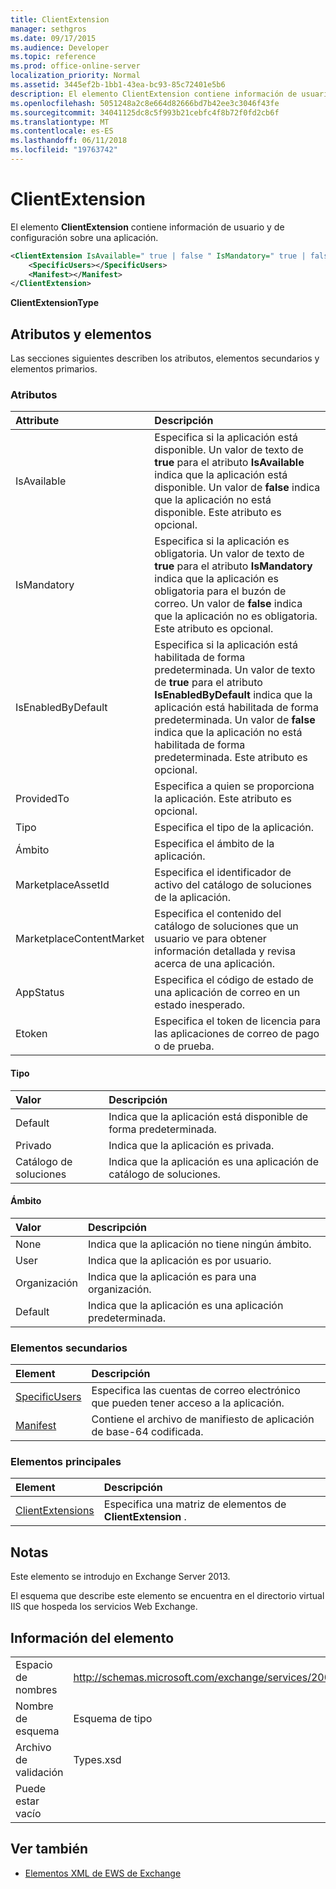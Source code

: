 ```yaml
---
title: ClientExtension
manager: sethgros
ms.date: 09/17/2015
ms.audience: Developer
ms.topic: reference
ms.prod: office-online-server
localization_priority: Normal
ms.assetid: 3445ef2b-1bb1-43ea-bc93-85c72401e5b6
description: El elemento ClientExtension contiene información de usuario y de configuración sobre una aplicación.
ms.openlocfilehash: 5051248a2c8e664d82666bd7b42ee3c3046f43fe
ms.sourcegitcommit: 34041125dc8c5f993b21cebfc4f8b72f0fd2cb6f
ms.translationtype: MT
ms.contentlocale: es-ES
ms.lasthandoff: 06/11/2018
ms.locfileid: "19763742"
---
```

# <a name="clientextension"></a>ClientExtension

El elemento **ClientExtension** contiene información de usuario y de configuración sobre una aplicación. 
  
```XML
<ClientExtension IsAvailable=" true | false " IsMandatory=" true | false " IsEnabledByDefault=" true | false " Type="" Scope="" MarketplaceAssetId="" MarketplaceContentMarket="" AppStatus="" Etoken="">
    <SpecificUsers></SpecificUsers>
    <Manifest></Manifest>
</ClientExtension>
```

 **ClientExtensionType**
## <a name="attributes-and-elements"></a>Atributos y elementos

Las secciones siguientes describen los atributos, elementos secundarios y elementos primarios.
  
### <a name="attributes"></a>Atributos

|**Attribute**|**Descripción**|
|:-----|:-----|
|IsAvailable  <br/> |Especifica si la aplicación está disponible. Un valor de texto de **true** para el atributo **IsAvailable** indica que la aplicación está disponible. Un valor de **false** indica que la aplicación no está disponible. Este atributo es opcional.  <br/> |
|IsMandatory  <br/> |Especifica si la aplicación es obligatoria. Un valor de texto de **true** para el atributo **IsMandatory** indica que la aplicación es obligatoria para el buzón de correo. Un valor de **false** indica que la aplicación no es obligatoria. Este atributo es opcional.  <br/> |
|IsEnabledByDefault  <br/> |Especifica si la aplicación está habilitada de forma predeterminada. Un valor de texto de **true** para el atributo **IsEnabledByDefault** indica que la aplicación está habilitada de forma predeterminada. Un valor de **false** indica que la aplicación no está habilitada de forma predeterminada. Este atributo es opcional.  <br/> |
|ProvidedTo  <br/> |Especifica a quien se proporciona la aplicación. Este atributo es opcional.  <br/> |
|Tipo  <br/> |Especifica el tipo de la aplicación.  <br/> |
|Ámbito  <br/> |Especifica el ámbito de la aplicación.  <br/> |
|MarketplaceAssetId  <br/> |Especifica el identificador de activo del catálogo de soluciones de la aplicación.  <br/> |
|MarketplaceContentMarket  <br/> |Especifica el contenido del catálogo de soluciones que un usuario ve para obtener información detallada y revisa acerca de una aplicación.  <br/> |
|AppStatus  <br/> |Especifica el código de estado de una aplicación de correo en un estado inesperado.  <br/> |
|Etoken  <br/> |Especifica el token de licencia para las aplicaciones de correo de pago o de prueba.  <br/> |
   
#### <a name="type"></a>Tipo

|**Valor**|**Descripción**|
|:-----|:-----|
|Default  <br/> |Indica que la aplicación está disponible de forma predeterminada.  <br/> |
|Privado  <br/> |Indica que la aplicación es privada.  <br/> |
|Catálogo de soluciones  <br/> |Indica que la aplicación es una aplicación de catálogo de soluciones.  <br/> |
   
#### <a name="scope"></a>Ámbito

|**Valor**|**Descripción**|
|:-----|:-----|
|None  <br/> |Indica que la aplicación no tiene ningún ámbito.  <br/> |
|User  <br/> |Indica que la aplicación es por usuario.  <br/> |
|Organización  <br/> |Indica que la aplicación es para una organización.  <br/> |
|Default  <br/> |Indica que la aplicación es una aplicación predeterminada.  <br/> |
   
### <a name="child-elements"></a>Elementos secundarios

|**Element**|**Descripción**|
|:-----|:-----|
|[SpecificUsers](specificusers.md) <br/> |Especifica las cuentas de correo electrónico que pueden tener acceso a la aplicación.  <br/> |
|[Manifest](manifest.md) <br/> |Contiene el archivo de manifiesto de aplicación de base-64 codificada.  <br/> |
   
### <a name="parent-elements"></a>Elementos principales

|**Element**|**Descripción**|
|:-----|:-----|
|[ClientExtensions](clientextensions.md) <br/> |Especifica una matriz de elementos de **ClientExtension** .  <br/> |
   
## <a name="remarks"></a>Notas

Este elemento se introdujo en Exchange Server 2013.
  
El esquema que describe este elemento se encuentra en el directorio virtual IIS que hospeda los servicios Web Exchange.
  
## <a name="element-information"></a>Información del elemento

|||
|:-----|:-----|
|Espacio de nombres  <br/> |http://schemas.microsoft.com/exchange/services/2006/types  <br/> |
|Nombre de esquema  <br/> |Esquema de tipo  <br/> |
|Archivo de validación  <br/> |Types.xsd  <br/> |
|Puede estar vacío  <br/> ||
   
## <a name="see-also"></a>Ver también



- [Elementos XML de EWS de Exchange](ews-xml-elements-in-exchange.md)

